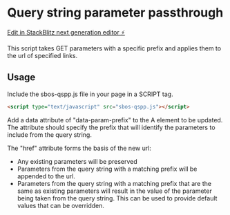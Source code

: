 # Query string parameter passthrough

[Edit in StackBlitz next generation editor ⚡️](https://stackblitz.com/~/github.com/ollyspooner/stackblitz-starters-fbxrua)

This script takes GET parameters with a specific prefix and applies them to the url of specified links.

## Usage

Include the sbos-qspp.js file in your page in a SCRIPT tag.
```html
<script type="text/javascript" src="sbos-qspp.js"></script>
```

Add a data attribute of "data-param-prefix" to the A element to be updated. The attribute should specify the prefix that will identify the parameters to include from the query string.

The "href" attribute forms the basis of the new url:
* Any existing parameters will be preserved
* Parameters from the query string with a matching prefix will be appended to the url.
* Parameters from the query string with a matching prefix that are the same as existing parameters will result in the value of the parameter being taken from the query string. This can be used to provide default values that can be overridden.
